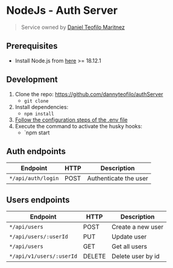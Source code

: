 # NodeJs - Auth Server

> Service owned by [Daniel Teofilo Maritnez](https://github.com/dannyteofilo)

## Prerequisites

- Install Node.js from [here](http://nodejs.org) >= 18.12.1

## Development

1. Clone the repo: https://github.com/dannyteofilo/authServer
   - `git clone `
2. Install dependencies:
   - `npm install`
3. [Follow the configuration steps of the .env file](#configuration-environment-variables)
4. Execute the command to activate the husky hooks:
   - `npm start


## Auth endpoints

| Endpoint        | HTTP | Description           |
| --------------- | ---- | --------------------- |
| `*/api/auth/login` | POST | Authenticate the user |

## Users endpoints

| Endpoint                 | HTTP   | Description       |
| ------------------------ | ------ | ----------------- |
| `*/api/users`         | POST   | Create a new user |
| `*/api/users/:userId` | PUT    | Update user       |
| `*/api/users`         | GET    | Get all users     |
| `*/api/v1/users/:userId` | DELETE | Delete user by id |
